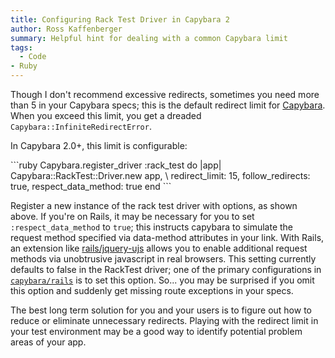 ```yaml
---
title: Configuring Rack Test Driver in Capybara 2
author: Ross Kaffenberger
summary: Helpful hint for dealing with a common Capybara limit
tags:
  - Code
- Ruby
---
```


Though I don't recommend excessive redirects, sometimes you need more than 5 in your Capybara specs; this is the default redirect limit for [Capybara][1]. When you exceed this limit, you get a dreaded `Capybara::InfiniteRedirectError`.

In Capybara 2.0+, this limit is configurable:

\`\`\`ruby
Capybara.register\_driver :rack\_test do |app|
  Capybara::RackTest::Driver.new app, \\
	redirect_limit: 15,
	follow_redirects: true,
	respect_data_method: true
end
\`\`\`

Register a new instance of the rack test driver with options, as shown above. If you're on Rails, it may be necessary for you to set `:respect_data_method` to `true`; this instructs capybara to simulate the request method specified via data-method attributes in your link. With Rails, an extension like [rails/jquery-ujs][2] allows you to enable additional request methods via unobtrusive javascript in real browsers. This setting currently defaults to false in the RackTest driver; one of the primary configurations in [`capybara/rails`][3] is to set this option. So... you may be surprised if you omit this option and suddenly get missing route exceptions in your specs.

The best long term solution for you and your users is to figure out how to reduce or eliminate unnecessary redirects. Playing with the redirect limit in your test environment may be a good way to identify potential problem areas of your app.

[1]:	https://github.com/jnicklas/capybara
[2]:	https://github.com/rails/jquery-ujs
[3]:	https://github.com/jnicklas/capybara/blob/master/lib/capybara/rails.rb